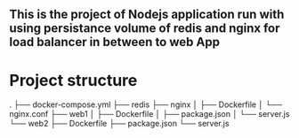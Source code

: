 ## This is the project of Nodejs application run with using persistance volume of redis and nginx for load balancer in between to web App ##

# Project structure
.
├── docker-compose.yml
├── redis 
├── nginx
│   ├── Dockerfile
│   └── nginx.conf
├── web1
│   ├── Dockerfile
│   ├── package.json
│   └── server.js
└── web2
    ├── Dockerfile
    ├── package.json
    └── server.js
